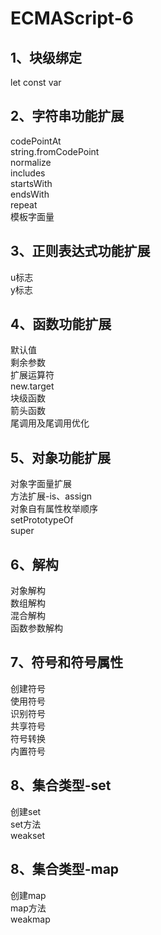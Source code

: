 # ECMAScript-6
## 1、块级绑定<br>
let const var<br>
## 2、字符串功能扩展<br>
codePointAt<br>
string.fromCodePoint<br>
normalize<br>
includes<br>
startsWith<br>
endsWith<br>
repeat<br>
模板字面量<br>
## 3、正则表达式功能扩展<br>
u标志<br>
y标志<br>
## 4、函数功能扩展<br>
默认值<br>
剩余参数<br>
扩展运算符<br>
new.target<br>
块级函数<br>
箭头函数<br>
尾调用及尾调用优化<br>
## 5、对象功能扩展<br>
对象字面量扩展<br>
方法扩展-is、assign<br>
对象自有属性枚举顺序<br>
setPrototypeOf<br>
super<br>
## 6、解构<br>
对象解构<br>
数组解构<br>
混合解构<br>
函数参数解构<br>
## 7、符号和符号属性<br>
创建符号<br>
使用符号<br>
识别符号<br>
共享符号<br>
符号转换<br>
内置符号<br>
## 8、集合类型-set<br>
创建set<br>
set方法<br>
weakset<br>
## 8、集合类型-map<br>
创建map<br>
map方法<br>
weakmap<br>
